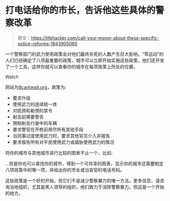 # 打电话给你的市长，告诉他这些具体的警察改革

> 原文：<https://lifehacker.com/call-your-mayor-about-these-specific-police-reforms-1843905060>

一个警察部门的武力使用政策会对他们最终杀死的人数产生巨大影响。“零运动”的人们已经确定了八项最重要的政策，城市可以立即开始实施这些政策，他们还开发了一个工具，这样你就可以查看你的城市在每项政策上所处的位置。

Watch

网站为[8cantwait.org](https://8cantwait.org/)，政策为:

*   要求升级
*   使用武力的连续统一体
*   对扼颈和勒颈的禁令
*   射击前需要警告
*   限制射击行驶中的车辆
*   要求警官在开枪前用尽所有其他手段
*   当同事过度使用武力时，要求其他官员介入并报告
*   要求报告所有对平民使用武力或威胁使用武力的情况

将你的城市与其他城市进行比较的图表不止一个，比如:

...但是你也可以查找你的城市，得到一个可共享的图表，显示你的城市还需要制定八项政策中的哪一项，并给出你的市长或治安官的电话号码。

这些政策是一个好的开始，但它们不是减少警察暴力的唯一方法。更多信息，请咨询当地组织，尤其是黑人领导的组织，他们致力于消除警察暴力。但这是一个开始的地方。